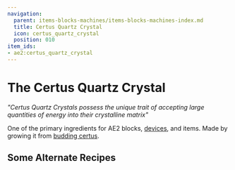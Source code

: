 ```yaml
---
navigation:
  parent: items-blocks-machines/items-blocks-machines-index.md
  title: Certus Quartz Crystal
  icon: certus_quartz_crystal
  position: 010
item_ids:
- ae2:certus_quartz_crystal
---
```


# The Certus Quartz Crystal

<ItemImage id="certus_quartz_crystal" scale="4" />

*"Certus Quartz Crystals possess the unique trait of accepting large quantities of energy into their crystalline matrix"*

One of the primary ingredients for AE2 blocks, [devices](../ae2-mechanics/devices.md), and items. Made by growing it from [budding certus](../ae2-mechanics/farming-certus.md).

## Some Alternate Recipes

<Recipe id="misc/deconstruction_certus_quartz_block" />

<Recipe id="transform/certus_quartz_crystals" />
